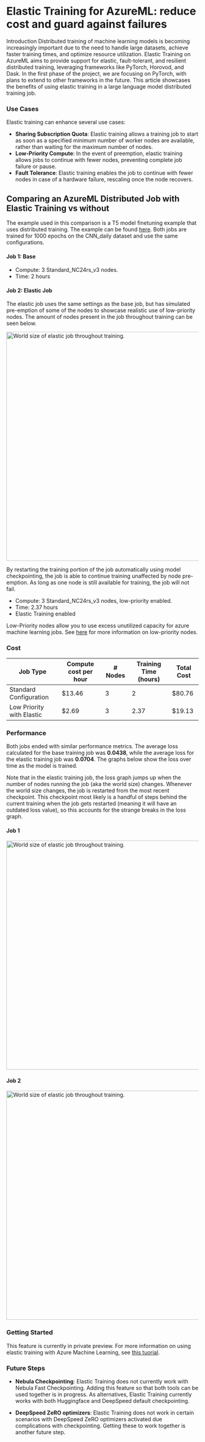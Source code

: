 # Elastic Training for AzureML: reduce cost and guard against failures

Introduction
Distributed training of machine learning models is becoming increasingly important due to the need to handle large datasets, achieve faster training times, and optimize resource utilization. Elastic Training on AzureML aims to provide support for elastic, fault-tolerant, and resilient distributed training, leveraging frameworks like PyTorch, Horovod, and Dask. In the first phase of the project, we are focusing on PyTorch, with plans to extend to other frameworks in the future. This article showcases the benefits of using elastic training in a large language model distributed training job.

### Use Cases
Elastic training can enhance several use cases:
- **Sharing Subscription Quota**: Elastic training allows a training job to start as soon as a specified minimum number of worker nodes are available, rather than waiting for the maximum number of nodes.
- **Low-Priority Compute**: In the event of preemption, elastic training allows jobs to continue with fewer nodes, preventing complete job failure or pause.
- **Fault Tolerance**: Elastic training enables the job to continue with fewer nodes in case of a hardware failure, rescaling once the node recovers.


## Comparing an AzureML Distributed Job with Elastic Training vs without

The example used in this comparison is a T5 model finetuning example that uses distributed training. The example can be found [here](https://github.com/microsoft/onnxruntime-training-examples/tree/master/T5). Both jobs are trained for 1000 epochs on the CNN_daily dataset and use the same configurations.

#### Job 1: Base
- Compute: 3 Standard_NC24rs_v3 nodes. 
- Time: 2 hours

#### Job 2: Elastic Job

The elastic job uses the same settings as the base job, but has simulated pre-emption of some of the nodes to showcase realistic use of low-priority nodes. The amount of nodes present in the job throughout training can be seen below.

<img src="https://github.com/Azure/azureml-examples/assets/73311224/36525896-67d5-44ec-b769-c7fe42ab4d14" alt="World size of elastic job throughout training." width="600"/>

By restarting the training portion of the job automatically using model checkpointing, the job is able to continue training unaffected by node pre-emption. As long as one node is still available for training, the job will not fail.

- Compute: 3 Standard_NC24rs_v3 nodes, low-priority enabled. 
- Time: 2.37 hours
- Elastic Training enabled

Low-Priority nodes allow you to use excess unutilized capacity for azure machine learning jobs. See [here](https://learn.microsoft.com/en-us/azure/machine-learning/how-to-manage-optimize-cost?view=azureml-api-2) for more information on low-priority nodes. 

### Cost

| Job Type                  | Compute cost per hour | # Nodes | Training Time (hours)| Total Cost |
|---------------------------|-----------------------|---------|----------------------|------------|
| Standard Configuration    |           $13.46      |    3    |       2              |  $80.76    |
| Low Priority with Elastic |           $2.69       |    3    |       2.37           |  $19.13    |

### Performance
Both jobs ended with similar performance metrics. The average loss calculated for the base training job was **0.0438**, while the average loss for the elastic training job was **0.0704**. The graphs below show the loss over time as the model is trained.

Note that in the elastic training job, the loss graph jumps up when the number of nodes running the job (aka the world size) changes. Whenever the world size changes, the job is restarted from the most recent checkpoint. This checkpoint most likely is a handful of steps behind the current training when the job gets restarted (meaning it will have an outdated loss value), so this accounts for the strange breaks in the loss graph.  
#### Job 1
<img src="https://github.com/Azure/azureml-examples/assets/73311224/90d4a575-7e65-4fe9-922e-b063531344f8" alt="World size of elastic job throughout training." width="600"/>

#### Job 2
<img src="https://github.com/Azure/azureml-examples/assets/73311224/d318cd61-90db-4140-8544-7852dacbb8e9" alt="World size of elastic job throughout training." width="600"/>


### Getting Started
This feature is currently in private preview. For more information on using elastic training with Azure Machine Learning, see [this tuorial](https://github.com/Azure/azureai-insiders/tree/main/previews/torch-distributed-elastic).
### Future Steps

- **Nebula Checkpointing**: Elastic Training does not currently work with Nebula Fast Checkpointing. Adding this feature so that both tools can be used together is in progress. As alternatives, Elastic Training currently works with both Huggingface and DeepSpeed default checkpointing.

- **DeepSpeed ZeRO optimizers**: Elastic Training does not work in certain scenarios with DeepSpeed ZeRO optimizers activated due complications with checkpointing. Getting these to work together is another future step.
